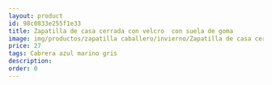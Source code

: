 ```yaml
---
layout: product
id: 98c0833e255f1e33
title: Zapatilla de casa cerrada con velcro  con suela de goma
image: img/productos/zapatilla caballero/invierno/Zapatilla de casa cerrada con velcro  con suela de goma=27 =Cabrera azul marino gris.webp
price: 27 
tags: Cabrera azul marino gris
description: 
order: 0
---
```

